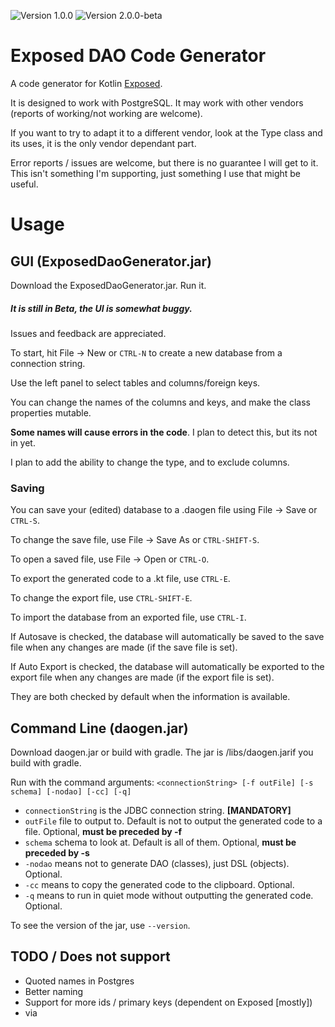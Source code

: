 ![Version 1.0.0](https://img.shields.io/badge/version-1.0.0-green.svg)
![Version 2.0.0-beta](https://img.shields.io/badge/beta-2.0.0-green.svg)

# Exposed DAO Code Generator

A code generator for Kotlin [Exposed](https://github.com/JetBrains/Exposed).

It is designed to work with PostgreSQL.  It may work with other vendors (reports of working/not working are welcome).

If you want to try to adapt it to a different vendor,
look at the Type class and its uses, it is the only vendor dependant part.

Error reports / issues are welcome, but there is no guarantee I will get to it.
This isn't something I'm supporting, just something I use that might be useful.

# Usage

## GUI (ExposedDaoGenerator.jar)

Download the ExposedDaoGenerator.jar.  Run it.

#####  It is still in Beta, the UI is somewhat buggy.
Issues and feedback are appreciated.

To start, hit File -> New or `CTRL-N` to create a new database from a connection string.

Use the left panel to select tables and columns/foreign keys.

You can change the names of the columns and keys, and make the class properties mutable.

**Some names will cause errors in the code**.  I plan to detect this, but its not in yet.

I plan to add the ability to change the type, and to exclude columns.

### Saving

You can save your (edited) database to a .daogen file using File -> Save or `CTRL-S`.

To change the save file, use File -> Save As or `CTRL-SHIFT-S`.

To open a saved file, use File -> Open or `CTRL-O`.

To export the generated code to a .kt file, use `CTRL-E`.

To change the export file, use `CTRL-SHIFT-E`.

To import the database from an exported file, use `CTRL-I`.

If Autosave is checked, the database will automatically be saved to the save file when any changes are made (if the save file is set).

If Auto Export is checked, the database will automatically be exported to the export file when any changes are made (if the export file is set).

They are both checked by default when the information is available.

## Command Line (daogen.jar)

Download daogen.jar or build with gradle.
The jar is /libs/daogen.jarif you build with gradle.


Run with the command arguments: `<connectionString> [-f outFile] [-s schema] [-nodao] [-cc] [-q]`
 * `connectionString` is the JDBC connection string.  **[MANDATORY]**
 * `outFile` file to output to.  Default is not to output the generated code to a file.  Optional, **must be preceded by -f**
 * `schema` schema to look at.  Default is all of them.  Optional, **must be preceded by -s**
 * `-nodao` means not to generate DAO (classes), just DSL (objects).  Optional.
 * `-cc` means to copy the generated code to the clipboard.  Optional.
 * `-q` means to run in quiet mode without outputting the generated code.  Optional.


To see the version of the jar, use `--version`.


## TODO / Does not support
 * Quoted names in Postgres
 * Better naming
 * Support for more ids / primary keys (dependent on Exposed [mostly])
 * via

